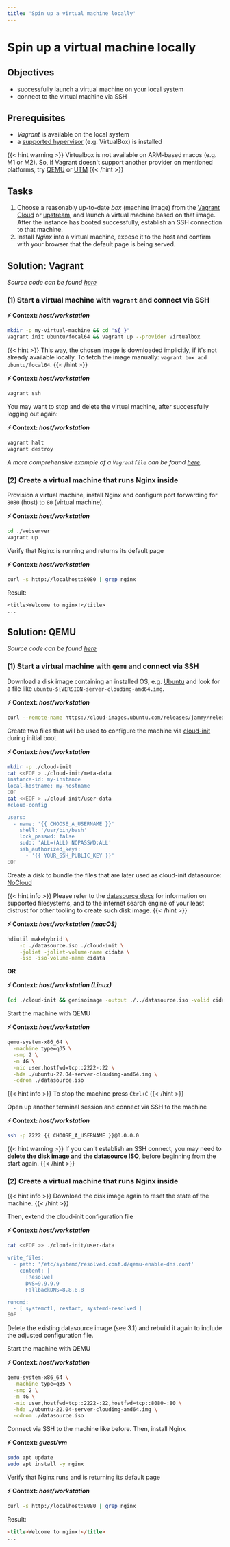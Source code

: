 ```yaml
---
title: 'Spin up a virtual machine locally'
---
```



Spin up a virtual machine locally
=================================


## Objectives

* successfully launch a virtual machine on your local system
* connect to the virtual machine via SSH


## Prerequisites

* *Vagrant* is available on the local system
* a [supported hypervisor](https://www.vagrantup.com/docs/providers) (e.g. VirtualBox) is installed

{{< hint warning >}}
Virtualbox is not available on ARM-based macos (e.g. M1 or M2). So, if Vagrant doesn't support another provider on
mentioned platforms, try [QEMU](https://www.qemu.org/download/) or [UTM](https://mac.getutm.app/) 
{{< /hint >}}


## Tasks

1. Choose a reasonably up-to-date *box* (machine image) from the
   [Vagrant Cloud](https://app.vagrantup.com/boxes/search?order=desc&page=1&provider=virtualbox&sort=downloads)
   or [upstream](https://cloud-images.ubuntu.com/), and launch a virtual machine based on that image. After the
   instance has booted successfully, establish an SSH connection to that machine.   
2. Install *Nginx* into a virtual machine, expose it to the host and confirm with your browser that
   the default page is being served.


## Solution: Vagrant

*Source code can be found [here](https://github.com/lucendio/lecture-devops-code/tree/master/tutorials/02_spin-up-virtual-mcachine-locally/vagrant)*

### (1) Start a virtual machine with `vagrant` and connect via SSH

__⚡ Context: *host/workstation*__
```bash
mkdir -p my-virtual-machine && cd "${_}"
vagrant init ubuntu/focal64 && vagrant up --provider virtualbox
```

{{< hint >}}
This way, the chosen image is downloaded implicitly, if it's not already available
locally. To fetch the image manually: `vagrant box add ubuntu/focal64`.
{{< /hint >}}

__⚡ Context: *host/workstation*__
```bash
vagrant ssh
```

You may want to stop and delete the virtual machine, after successfully logging out again:

__⚡ Context: *host/workstation*__
```bash
vagrant halt
vagrant destroy
```

*A more comprehensive example of a `Vagrantfile` can be found
[here](https://docs.ansible.com/ansible/latest/collections/community/general/docker_container_module.html).*


### (2) Create a virtual machine that runs Nginx inside

Provision a virtual machine, install Nginx and configure port forwarding for `8080` (host) to `80` (virtual machine).

__⚡ Context: *host/workstation*__
```bash
cd ./webserver
vagrant up
```

Verify that Nginx is running and returns its default page

__⚡ Context: *host/workstation*__
```bash
curl -s http://localhost:8080 | grep nginx
```

Result:
```
<title>Welcome to nginx!</title>
...
```

## Solution: QEMU

*Source code can be found [here](https://github.com/lucendio/lecture-devops-code/tree/master/tutorials/02_spin-up-virtual-mcachine-locally/qemu)*

### (1) Start a virtual machine with `qemu` and connect via SSH

Download a disk image containing an installed OS, e.g. [Ubuntu](https://cloud-images.ubuntu.com/releases/)
and look for a file like `ubuntu-${VERSION-server-cloudimg-amd64.img`.

__⚡ Context: *host/workstation*__
```bash
curl --remote-name https://cloud-images.ubuntu.com/releases/jammy/release/ubuntu-22.04-server-cloudimg-amd64.img
```

Create two files that will be used to configure the machine via
[cloud-init](https://cloudinit.readthedocs.io/en/latest/) during
initial boot.

__⚡ Context: *host/workstation*__
```bash
mkdir -p ./cloud-init
cat <<EOF > ./cloud-init/meta-data
instance-id: my-instance
local-hostname: my-hostname
EOF
cat <<EOF > ./cloud-init/user-data
#cloud-config

users:
  - name: '{{ CHOOSE_A_USERNAME }}'
    shell: '/usr/bin/bash'
    lock_passwd: false
    sudo: 'ALL=(ALL) NOPASSWD:ALL'
    ssh_authorized_keys:
      - '{{ YOUR_SSH_PUBLIC_KEY }}'
EOF
```

Create a disk to bundle the files that are later used as cloud-init datasource:
[NoCloud](https://cloudinit.readthedocs.io/en/latest/topics/datasources/nocloud.html#nocloud)

{{< hint info >}}
Please refer to the
[datasource docs](https://cloudinit.readthedocs.io/en/latest/topics/datasources/nocloud.html#nocloud)
for information on supported filesystems, and to the internet search engine
of your least distrust for other tooling to create such disk image.
{{< /hint >}}

__⚡ Context: *host/workstation (macOS)*__
```bash
hdiutil makehybrid \
    -o ./datasource.iso ./cloud-init \
    -joliet -joliet-volume-name cidata \
    -iso -iso-volume-name cidata
```

__OR__

__⚡ Context: *host/workstation (Linux)*__
```bash
(cd ./cloud-init && genisoimage -output ./../datasource.iso -volid cidata -joliet -rock ./user-data ./meta-data)
```

Start the machine with QEMU

__⚡ Context: *host/workstation*__
```bash
qemu-system-x86_64 \
  -machine type=q35 \
  -smp 2 \
  -m 4G \
  -nic user,hostfwd=tcp::2222-:22 \
  -hda ./ubuntu-22.04-server-cloudimg-amd64.img \
  -cdrom ./datasource.iso
```

{{< hint info >}}
To stop the machine press `Ctrl+C`
{{< /hint >}}

Open up another terminal session and connect via SSH to the machine

__⚡ Context: *host/workstation*__
```bash
ssh -p 2222 {{ CHOOSE_A_USERNAME }}@0.0.0.0
```

{{< hint warning >}}
If you can't establish an SSH connect, you may need to __delete the disk image and the datasource ISO__, before
beginning from the start again.
{{< /hint >}}


### (2) Create a virtual machine that runs Nginx inside

{{< hint info >}}
Download the disk image again to reset the state of the machine.
{{< /hint >}}

Then, extend the cloud-init configuration file

__⚡ Context: *host/workstation*__
```bash
cat <<EOF >> ./cloud-init/user-data

write_files:
  - path: '/etc/systemd/resolved.conf.d/qemu-enable-dns.conf'
    content: |
      [Resolve]
      DNS=9.9.9.9
      FallbackDNS=8.8.8.8

runcmd:
  - [ systemctl, restart, systemd-resolved ]
EOF
```

Delete the existing datasource image (see 3.1) and rebuild it again to include the adjusted configuration file.

Start the machine with QEMU

__⚡ Context: *host/workstation*__
```bash
qemu-system-x86_64 \
  -machine type=q35 \
  -smp 2 \
  -m 4G \
  -nic user,hostfwd=tcp::2222-:22,hostfwd=tcp::8080-:80 \
  -hda ./ubuntu-22.04-server-cloudimg-amd64.img \
  -cdrom ./datasource.iso
```

Connect via SSH to the machine like before. Then, install Nginx

__⚡ Context: *guest/vm*__
```bash
sudo apt update
sudo apt install -y nginx
```

Verify that Nginx runs and is returning its default page

__⚡ Context: *host/workstation*__
```bash
curl -s http://localhost:8080 | grep nginx
```

Result:
```html
<title>Welcome to nginx!</title>
...
```
